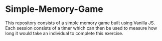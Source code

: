# Simple-Memory-Game
This repository consists of a simple memory game built using Vanilla JS. Each session consists of a timer which can then be used to measure how long it would take an individual to complete this exercise. 
